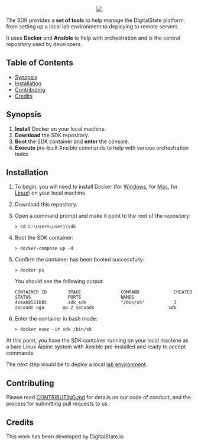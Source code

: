 <p align="center"><a href="http://digitalstate.ca" target="_blank">
    <img src="https://avatars3.githubusercontent.com/u/12055994?s=200&v=4">
</a></p>

The SDK provides a **set of tools** to help manage the DigitalState platform, from setting up a local lab environment to deploying to remote servers.

It uses **Docker** and **Ansible** to help with orchestration and is the central repository used by developers.

## Table of Contents

- [Synopsis](#synopsis)
- [Installation](#installation)
- [Contributing](#contributing)
- [Credits](#credits)

## Synopsis

1. **Install** Docker on your local machine.
2. **Download** the SDK repository.
3. **Boot** the SDK container and **enter** the console.
4. **Execute** pre-built Ansible commands to help with various orchestration tasks.

## Installation

1. To begin, you will need to install Docker (for [Windows](https://www.docker.com/docker-windows), for [Mac](https://docs.docker.com/docker-for-mac), for [Linux](https://docs.docker.com/engine/installation/#server)) on your local machine.

2. Download this repository.

3. Open a command prompt and make it point to the root of the repository:

   ```
   > cd C:\Users\user1\Sdk
   ```

4. Boot the SDK container:

   ```
   > docker-compose up -d
   ```

5. Confirm the container has been booted successfully:

   ```
   > docker ps
   ```
   
   You should see the following output:
   
   ```
   CONTAINER ID        IMAGE               COMMAND             CREATED             STATUS              PORTS               NAMES
   4ceab8511b85        sdk_sdk             "/bin/sh"           3 seconds ago       Up 2 seconds                            sdk
   ```

6. Enter the container in bash mode:

   ```
   > docker exec -it sdk /bin/sh
   ```

At this point, you have the SDK container running on your local machine as a bare Linux Alpine system with Ansible pre-installed and ready to accept commands. 

The next step would be to deploy a local [lab environment](sdk/documentation/lab/index.md).

## Contributing

Please read [CONTRIBUTING.md](CONTRIBUTING.md) for details on our code of conduct, and the process for submitting pull requests to us.

## Credits

This work has been developed by DigitalState.io
